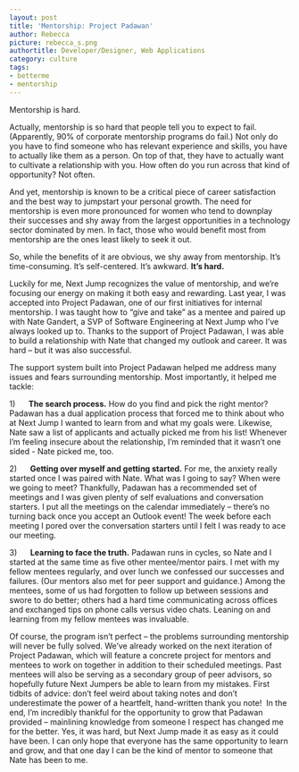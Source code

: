 ```yaml
---
layout: post
title: 'Mentorship: Project Padawan'
author: Rebecca
picture: rebecca_s.png
authortitle: Developer/Designer, Web Applications
category: culture
tags:
- betterme
- mentorship
---
```

Mentorship is hard.

Actually, mentorship is so hard that people tell you to expect to fail. (Apparently, 90% of corporate mentorship programs do fail.) Not only do you have to find someone who has relevant experience and skills, you have to actually like them as a person. On top of that, they have to actually want to cultivate a relationship with you. How often do you run across that kind of opportunity? Not often.

And yet, mentorship is known to be a critical piece of career satisfaction and the best way to jumpstart your personal growth. The need for mentorship is even more pronounced for women who tend to downplay their successes and shy away from the largest opportunities in a technology sector dominated by men. In fact, those who would benefit most from mentorship are the ones least likely to seek it out.

So, while the benefits of it are obvious, we shy away from mentorship. It’s time-consuming. It’s self-centered. It’s awkward. **It’s hard.**

Luckily for me, Next Jump recognizes the value of mentorship, and we’re focusing our energy on making it both easy and rewarding. Last year, I was accepted into Project Padawan, one of our first initiatives for internal mentorship. I was taught how to “give and take” as a mentee and paired up with Nate Gandert, a SVP of Software Engineering at Next Jump who I’ve always looked up to. Thanks to the support of Project Padawan, I was able to build a relationship with Nate that changed my outlook and career. It was hard – but it was also successful. 

The support system built into Project Padawan helped me address many issues and fears surrounding mentorship. Most importantly, it helped me tackle:

1)      **The search process.** How do you find and pick the right mentor? Padawan has a dual application process that forced me to think about who at Next Jump I wanted to learn from and what my goals were. Likewise, Nate saw a list of applicants and actually picked me from his list! Whenever I’m feeling insecure about the relationship, I’m reminded that it wasn’t one sided - Nate picked me, too.

2)      **Getting over myself and getting started.** For me, the anxiety really started once I was paired with Nate. What was I going to say? When were we going to meet? Thankfully, Padawan has a recommended set of meetings and I was given plenty of self evaluations and conversation starters. I put all the meetings on the calendar immediately – there’s no turning back once you accept an Outlook event! The week before each meeting I pored over the conversation starters until I felt I was ready to ace our meeting.

3)      **Learning to face the truth.** Padawan runs in cycles, so Nate and I started at the same time as five other mentee/mentor pairs. I met with my fellow mentees regularly, and over lunch we confessed our successes and failures. (Our mentors also met for peer support and guidance.) Among the mentees, some of us had forgotten to follow up between sessions and swore to do better; others had a hard time communicating across offices and exchanged tips on phone calls versus video chats. Leaning on and learning from my fellow mentees was invaluable.

Of course, the program isn’t perfect – the problems surrounding mentorship will never be fully solved. We’ve already worked on the next iteration of Project Padawan, which will feature a concrete project for mentors and mentees to work on together in addition to their scheduled meetings. Past mentees will also be serving as a secondary group of peer advisors, so hopefully future Next Jumpers be able to learn from my mistakes. First tidbits of advice: don’t feel weird about taking notes and don’t underestimate the power of a heartfelt, hand-written thank you note! 
In the end, I’m incredibly thankful for the opportunity to grow that Padawan provided – mainlining knowledge from someone I respect has changed me for the better. Yes, it was hard, but Next Jump made it as easy as it could have been. I can only hope that everyone has the same opportunity to learn and grow, and that one day I can be the kind of mentor to someone that Nate has been to me.
